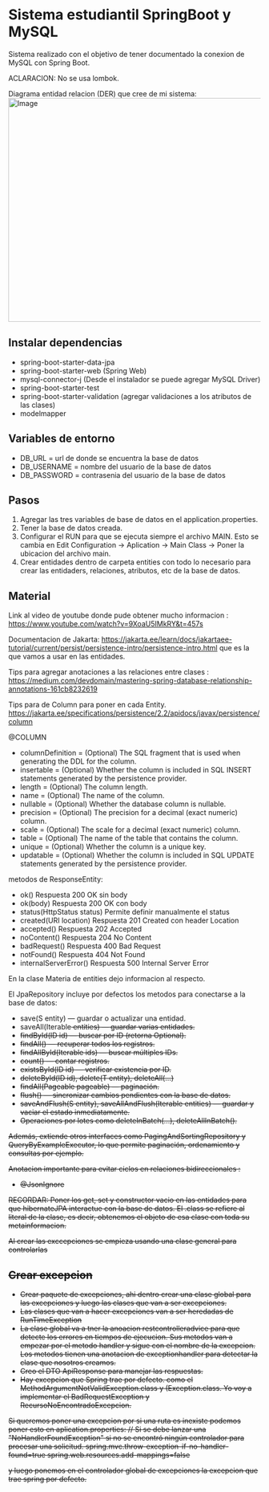 # Sistema estudiantil SpringBoot y MySQL

Sistema realizado con el objetivo de tener documentado la conexion de MySQL con Spring Boot.

ACLARACION: No se usa lombok.

Diagrama entidad relacion (DER) que cree de mi sistema:
<img width="734" height="446" alt="Image" src="https://github.com/user-attachments/assets/06420a0a-91bb-40f0-8a7e-ea873b0319a0" /> 

## Instalar dependencias
* spring-boot-starter-data-jpa 
* spring-boot-starter-web (Spring Web)
* mysql-connector-j (Desde el instalador se puede agregar MySQL Driver)
* spring-boot-starter-test
* spring-boot-starter-validation (agregar validaciones a los atributos de las clases)
* modelmapper

## Variables de entorno
* DB_URL = url de donde se encuentra la base de datos
* DB_USERNAME = nombre del usuario de la base de datos
* DB_PASSWORD = contrasenia del usuario de la base de datos

## Pasos
1. Agregar las tres variables de base de 
datos en el application.properties.
2. Tener la base de datos creada. 
3. Configurar el RUN para que se ejecuta siempre el archivo MAIN. Esto
se cambia en Edit Configuration -> Aplication -> Main Class -> Poner la ubicacion del archivo main.
4. Crear entidades dentro de carpeta entities con todo lo necesario para crear
las entidaders, relaciones, atributos, etc de la base de datos.


## Material 
Link al video de youtube donde pude obtener mucho informacion :
https://www.youtube.com/watch?v=9XoaU5IMkRY&t=457s

Documentacion de Jakarta:
https://jakarta.ee/learn/docs/jakartaee-tutorial/current/persist/persistence-intro/persistence-intro.html
que es la que vamos a usar en las entidades.

Tips para agregar anotaciones a las relaciones entre clases :
https://medium.com/devdomain/mastering-spring-database-relationship-annotations-161cb8232619

Tips para de Column para poner en cada Entity.
https://jakarta.ee/specifications/persistence/2.2/apidocs/javax/persistence/column

@COLUMN
*   columnDefinition = (Optional) The SQL fragment that is used when generating the DDL for the column.
* 	insertable = (Optional) Whether the column is included in SQL INSERT statements generated by the persistence provider.
* 	length = (Optional) The column length.
*   name = (Optional) The name of the column.
*   nullable = (Optional) Whether the database column is nullable.
*   precision = (Optional) The precision for a decimal (exact numeric) column.
*   scale = (Optional) The scale for a decimal (exact numeric) column.
*   table = (Optional) The name of the table that contains the column.
*   unique = (Optional) Whether the column is a unique key.
*   updatable = (Optional) Whether the column is included in SQL UPDATE statements generated by the persistence provider.

metodos de ResponseEntity:
* ok()	Respuesta 200 OK sin body
* ok(body)	Respuesta 200 OK con body
* status(HttpStatus status)	Permite definir manualmente el status
* created(URI location)	Respuesta 201 Created con header Location
* accepted()	Respuesta 202 Accepted
* noContent()	Respuesta 204 No Content
* badRequest()	Respuesta 400 Bad Request
* notFound()	Respuesta 404 Not Found
* internalServerError()	Respuesta 500 Internal Server Error

En la clase Materia de entities dejo informacion al respecto.

El JpaRepository incluye por defectos los metodos para conectarse a la base de datos:

* save(S entity) — guardar o actualizar una entidad.
* saveAll(Iterable<S> entities) — guardar varias entidades.
* findById(ID id) — buscar por ID (retorna Optional<T>).
* findAll() — recuperar todos los registros.
* findAllById(Iterable<ID> ids) — buscar múltiples IDs.
* count() — contar registros.
* existsById(ID id) — verificar existencia por ID.
* deleteById(ID id), delete(T entity), deleteAll(...)
* findAll(Pageable pageable) — paginación.
* flush() — sincronizar cambios pendientes con la base de datos.
* saveAndFlush(S entity), saveAllAndFlush(Iterable<S> entities) — guardar y vaciar el estado inmediatamente.
* Operaciones por lotes como deleteInBatch(...), deleteAllInBatch().

Además, extiende otros interfaces como PagingAndSortingRepository y QueryByExampleExecutor, lo que permite paginación, ordenamiento y consultas por ejemplo.

Anotacion importante para evitar ciclos en relaciones bidireccionales : 
* @JsonIgnore

RECORDAR:
Poner los get, set y constructor vacio en las entidades para que hibernateJPA
interactue con la base de datos.
El .class se refiere al literal de la clase, es decir, obtenemos el objeto de esa clase con toda su metainformacion.

Al crear las exccepciones se empieza usando una clase general para controlarlas

## Crear excepcion
* Crear paquete de excepciones, ahi dentro crear una clase global para las excepciones y luego las clases que 
van a ser excepciones.
* Las clases que van a hacer excepciones van a ser heredadas de RunTimeException 
* La clase global va a tner la anoacion restcontrolleradvice para que detecte los errores en tiempos de ejecucion.
Sus metodos van a empezar por el metodo handler y sigue con el nombre de la excepcion. Los metodos tienen una anotacion de 
exceptionhandler para detectar la clase que nosotros creamos.
* Creo el DTO ApiResponse para manejar las respuestas.
* Hay excepcion que Spring trae por defecto. como el MethodArgumentNotValidException.class y (Exception.class. Yo voy a implementar
el BadRequestException y RecursoNoEncontradoExcepcion.

Si queremos poner una excepcion por si una ruta es inexiste podemos poner esto en aplication.properties:
// Si se debe lanzar una "NoHandlerFoundException" si no se encontró ningún controlador para procesar una solicitud.
spring.mvc.throw-exception-if-no-handler-found=true
spring.web.resources.add-mappings=false

y luego ponemos en el controlador global de excepciones la excepcion que trae spring por defecto.
